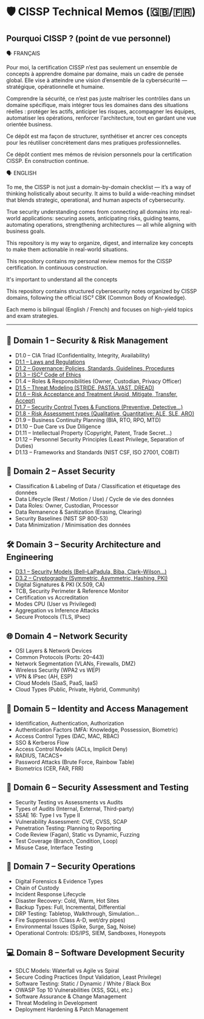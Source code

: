 # 🛡️ CISSP Technical Memos (🇬🇧/🇫🇷)

## Pourquoi CISSP ? (point de vue personnel)

🗣️ FRANÇAIS

Pour moi, la certification CISSP n’est pas seulement un ensemble de concepts à apprendre domaine par domaine, mais un cadre de pensée global. Elle vise à atteindre une vision d’ensemble de la cybersécurité — stratégique, opérationnelle et humaine.

Comprendre la sécurité, ce n’est pas juste maîtriser les contrôles dans un domaine spécifique, mais intégrer tous les domaines dans des situations réelles : protéger les actifs, anticiper les risques, accompagner les équipes, automatiser les opérations, renforcer l'architecture, tout en gardant une vue orientée business.

Ce dépôt est ma façon de structurer, synthétiser et ancrer ces concepts pour les réutiliser concrètement dans mes pratiques professionnelles.

Ce dépôt contient mes mémos de révision personnels pour la certification CISSP. En construction continue.

🗣️ ENGLISH

To me, the CISSP is not just a domain-by-domain checklist — it’s a way of thinking holistically about security. It aims to build a wide-reaching mindset that blends strategic, operational, and human aspects of cybersecurity.

True security understanding comes from connecting all domains into real-world applications: securing assets, anticipating risks, guiding teams, automating operations, strengthening architectures — all while aligning with business goals.

This repository is my way to organize, digest, and internalize key concepts to make them actionable in real-world situations.

This repository contains my personal review memos for the CISSP certification. In continuous construction.

It's important to understand all the concepts

This repository contains structured cybersecurity notes organized by CISSP domains, following the official ISC² CBK (Common Body of Knowledge).

Each memo is bilingual (English / French) and focuses on high-yield topics and exam strategies.

---

## 📘 Domain 1 – Security & Risk Management

- D1.0 – CIA Triad (Confidentiality, Integrity, Availability)
- [D1.1 – Laws and Regulations](memos/D1.1_Laws-and-Regulations.md)
- [D1.2 – Governance: Policies, Standards, Guidelines, Procedures](memos/D1.2_Governance_Policies_Standards_Guidelines_Procedures.md)
- [D1.3 – ISC² Code of Ethics](memos/D1.3_ISC2-Code-of-Ethics.md)
- D1.4 – Roles & Responsibilities (Owner, Custodian, Privacy Officer)
- [D1.5 – Threat Modeling (STRIDE, PASTA, VAST, DREAD)](memos/D1.5_Threat-Modeling.md)
- [D1.6 – Risk Acceptance and Treatment (Avoid, Mitigate, Transfer, Accept)](memos/D1.6_Risk-Acceptance-and-Treatment.md)
- [D1.7 – Security Control Types & Functions (Preventive, Detective...)](memos/D1.7_Security-Control-Types.md)
- [D1.8 - Risk Assessment types (Qualitative, Quantitative: ALE, SLE, ARO)](memos/D1.8_Risk-Assessment-Types.md)
- D1.9 – Business Continuity Planning (BIA, RTO, RPO, MTD)
- D1.10 – Due Care vs Due Diligence
- D1.11 – Intellectual Property (Copyright, Patent, Trade Secret...)
- D1.12 – Personnel Security Principles (Least Privilege, Separation of Duties)
- D1.13 – Frameworks and Standards (NIST CSF, ISO 27001, COBIT)

## 🔐 Domain 2 – Asset Security

- Classification & Labeling of Data / Classification et étiquetage des données
- Data Lifecycle (Rest / Motion / Use) / Cycle de vie des données
- Data Roles: Owner, Custodian, Processor
- Data Remanence & Sanitization (Erasing, Clearing)
- Security Baselines (NIST SP 800-53)
- Data Minimization / Minimisation des données

## 🛠️ Domain 3 – Security Architecture and Engineering

- [D3.1 – Security Models (Bell–LaPadula, Biba, Clark–Wilson...)](memos/D3.1_Security-Models.md)
- [D3.2 – Cryptography (Symmetric, Asymmetric, Hashing, PKI)](memos/D3.2_Cryptography.md)
- Digital Signatures & PKI (X.509, CA)
- TCB, Security Perimeter & Reference Monitor
- Certification vs Accreditation
- Modes CPU (User vs Privileged)
- Aggregation vs Inference Attacks
- Secure Protocols (TLS, IPsec)

## 🌐 Domain 4 – Network Security

- OSI Layers & Network Devices
- Common Protocols (Ports: 20–443)
- Network Segmentation (VLANs, Firewalls, DMZ)
- Wireless Security (WPA2 vs WEP)
- VPN & IPsec (AH, ESP)
- Cloud Models (SaaS, PaaS, IaaS)
- Cloud Types (Public, Private, Hybrid, Community)

## 👤 Domain 5 – Identity and Access Management

- Identification, Authentication, Authorization
- Authentication Factors (MFA: Knowledge, Possession, Biometric)
- Access Control Types (DAC, MAC, RBAC)
- SSO & Kerberos Flow
- Access Control Models (ACLs, Implicit Deny)
- RADIUS, TACACS+
- Password Attacks (Brute Force, Rainbow Table)
- Biometrics (CER, FAR, FRR)

## 🧪 Domain 6 – Security Assessment and Testing

- Security Testing vs Assessments vs Audits
- Types of Audits (Internal, External, Third-party)
- SSAE 16: Type I vs Type II
- Vulnerability Assessment: CVE, CVSS, SCAP
- Penetration Testing: Planning to Reporting
- Code Review (Fagan), Static vs Dynamic, Fuzzing
- Test Coverage (Branch, Condition, Loop)
- Misuse Case, Interface Testing

## 🔄 Domain 7 – Security Operations

- Digital Forensics & Evidence Types
- Chain of Custody
- Incident Response Lifecycle
- Disaster Recovery: Cold, Warm, Hot Sites
- Backup Types: Full, Incremental, Differential
- DRP Testing: Tabletop, Walkthrough, Simulation…
- Fire Suppression (Class A-D, wet/dry pipes)
- Environmental Issues (Spike, Surge, Sag, Noise)
- Operational Controls: IDS/IPS, SIEM, Sandboxes, Honeypots

## 💻 Domain 8 – Software Development Security

- SDLC Models: Waterfall vs Agile vs Spiral
- Secure Coding Practices (Input Validation, Least Privilege)
- Software Testing: Static / Dynamic / White / Black Box
- OWASP Top 10 Vulnerabilities (XSS, SQLi, etc.)
- Software Assurance & Change Management
- Threat Modeling in Development
- Deployment Hardening & Patch Management
